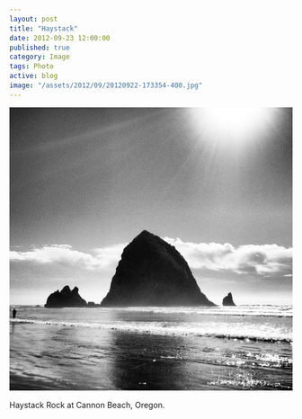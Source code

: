 ```yaml
---
layout: post
title: "Haystack"
date: 2012-09-23 12:00:00
published: true
category: Image
tags: Photo
active: blog
image: "/assets/2012/09/20120922-173354-400.jpg"
---
```


<img src="/assets/2012/09/20120922-173354.jpg" class="img-responsive" alt="HEY YOU GUYS" />

Haystack Rock at Cannon Beach, Oregon.
